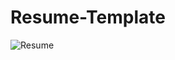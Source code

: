 # Resume-Template

![Resume](Resume-Template/Images/Resume(1).png?raw=true "Resume Template")
          

